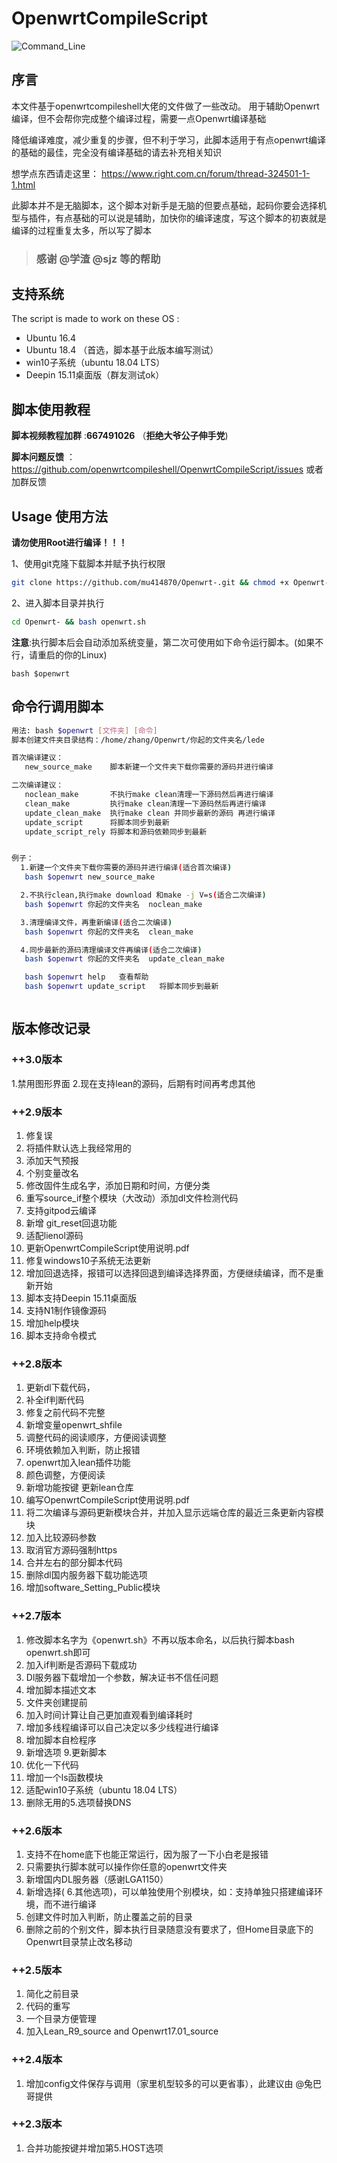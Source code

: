 # OpenwrtCompileScript

![Command_Line](doc/Command_Line.PNG)

## 序言

本文件基于openwrtcompileshell大佬的文件做了一些改动。
用于辅助Openwrt编译，但不会帮你完成整个编译过程，需要一点Openwrt编译基础

降低编译难度，减少重复的步骤，但不利于学习，此脚本适用于有点openwrt编译的基础的最佳，完全没有编译基础的请去补充相关知识

 想学点东西请走这里： https://www.right.com.cn/forum/thread-324501-1-1.html

 此脚本并不是无脑脚本，这个脚本对新手是无脑的但要点基础，起码你要会选择机型与插件，有点基础的可以说是辅助，加快你的编译速度，写这个脚本的初衷就是编译的过程重复太多，所以写了脚本

> ### 感谢 @学渣 @sjz 等的帮助

## 支持系统

The script is made to work on these OS :

- Ubuntu 16.4
- Ubuntu 18.4 （首选，脚本基于此版本编写测试）
- win10子系统（ubuntu 18.04 LTS）
- Deepin 15.11桌面版（群友测试ok）

## 脚本使用教程

**脚本视频教程加群** :**667491026**   （**拒绝大爷公子伸手党**)

**脚本问题反馈** ：https://github.com/openwrtcompileshell/OpenwrtCompileScript/issues 或者加群反馈


## Usage 使用方法
**请勿使用Root进行编译！！！**


1、使用git克隆下载脚本并赋予执行权限

```bash
git clone https://github.com/mu414870/Openwrt-.git && chmod +x Openwrt-/openwrt.sh

```

2、进入脚本目录并执行

```bash
cd Openwrt- && bash openwrt.sh
```

**注意**:执行脚本后会自动添加系统变量，第二次可使用如下命令运行脚本。(如果不行，请重启的你的Linux)

`bash $openwrt`

## 命令行调用脚本
```bash
用法: bash $openwrt [文件夹] [命令] 
脚本创建文件夹目录结构：/home/zhang/Openwrt/你起的文件夹名/lede 

首次编译建议：
   new_source_make    脚本新建一个文件夹下载你需要的源码并进行编译 

二次编译建议：
   noclean_make       不执行make clean清理一下源码然后再进行编译
   clean_make         执行make clean清理一下源码然后再进行编译
   update_clean_make  执行make clean 并同步最新的源码 再进行编译
   update_script      将脚本同步到最新
   update_script_rely 将脚本和源码依赖同步到最新


例子：  
  1.新建一个文件夹下载你需要的源码并进行编译(适合首次编译)  
   bash $openwrt new_source_make   

  2.不执行clean,执行make download 和make -j V=s(适合二次编译)   
   bash $openwrt 你起的文件夹名  noclean_make  

  3.清理编译文件，再重新编译(适合二次编译)   
   bash $openwrt 你起的文件夹名  clean_make    

  4.同步最新的源码清理编译文件再编译(适合二次编译) 
   bash $openwrt 你起的文件夹名  update_clean_make  

   bash $openwrt help   查看帮助  
   bash $openwrt update_script   将脚本同步到最新  



``` 



## 版本修改记录
### ++3.0版本
1.禁用图形界面
2.现在支持lean的源码，后期有时间再考虑其他

### ++2.9版本

1. 修复误
2. 将插件默认选上我经常用的
3. 添加天气预报
4. 个别变量改名
5. 修改固件生成名字，添加日期和时间，方便分类
6. 重写source_if整个模块（大改动）添加dl文件检测代码
7. 支持gitpod云编译
8. 新增 git_reset回退功能
9.  适配lienol源码
10. 更新OpenwrtCompileScript使用说明.pdf
11. 修复windows10子系统无法更新
12. 增加回退选择，报错可以选择回退到编译选择界面，方便继续编译，而不是重新开始
13. 脚本支持Deepin 15.11桌面版
14. 支持N1制作镜像源码
15. 增加help模块
16. 脚本支持命令模式

### ++2.8版本

1. 更新dl下载代码，
2. 补全if判断代码
3. 修复之前代码不完整
4. 新增变量openwrt_shfile
5. 调整代码的阅读顺序，方便阅读调整
6. 环境依赖加入判断，防止报错
7. openwrt加入lean插件功能
8. 颜色调整，方便阅读
9.  新增功能按键 更新lean仓库
10. 编写OpenwrtCompileScript使用说明.pdf
11. 将二次编译与源码更新模块合并，并加入显示远端仓库的最近三条更新内容模块
12. 加入比较源码参数
13. 取消官方源码强制https
14. 合并左右的部分脚本代码
15. 删除dl国内服务器下载功能选项
16. 增加software_Setting_Public模块

### ++2.7版本

1. 修改脚本名字为《openwrt.sh》不再以版本命名，以后执行脚本bash openwrt.sh即可
2. 加入if判断是否源码下载成功
3. Dl服务器下载增加一个参数，解决证书不信任问题
4. 增加脚本描述文本
5. 文件夹创建提前
6. 加入时间计算让自己更加直观看到编译耗时
7. 增加多线程编译可以自己决定以多少线程进行编译
8. 增加脚本自检程序
9. 新增选项 9.更新脚本
10. 优化一下代码
11. 增加一个ls函数模块
12. 适配win10子系统（ubuntu 18.04 LTS）
13. 删除无用的5.选项替换DNS

### ++2.6版本

1. 支持不在home底下也能正常运行，因为服了一下小白老是报错
2. 只需要执行脚本就可以操作你任意的openwrt文件夹
3. 新增国内DL服务器（感谢LGA1150）
4. 新增选择( 6.其他选项)，可以单独使用个别模块，如：支持单独只搭建编译环境，而不进行编译
5. 创建文件时加入判断，防止覆盖之前的目录
6. 删除之前的个别文件，脚本执行目录随意没有要求了，但Home目录底下的Openwrt目录禁止改名移动

### ++2.5版本

1. 简化之前目录
2. 代码的重写
3. 一个目录方便管理
4. 加入Lean_R9_source and Openwrt17.01_source

### ++2.4版本

1. 增加config文件保存与调用（家里机型较多的可以更省事），此建议由 @兔巴哥提供

### ++2.3版本

1. 合并功能按键并增加第5.HOST选项
